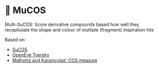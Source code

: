 # 🐄 MuCOS
Multi-SuCOS: Score derivative compounds based how well they recapitulate the shape and colour of multiple (fragment) inspiration hits 

Based on:

- [SuCOS](https://github.com/susanhleung/SuCOS)
- [OpenEye Tversky](https://docs.eyesopen.com/applications/rocs/theory/measure_similarity.html#tversky)
- [Malhotra and Karanicolas' COS measure](https://pubs.acs.org/doi/abs/10.1021/acs.jmedchem.6b00725)
